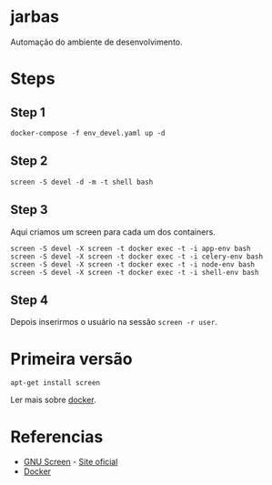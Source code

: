 # jarbas
Automação do ambiente de desenvolvimento.
# Steps
## Step 1
```
docker-compose -f env_devel.yaml up -d
```
## Step 2
```
screen -S devel -d -m -t shell bash
```
## Step 3
Aqui criamos um screen para cada um dos containers.
``` 
screen -S devel -X screen -t docker exec -t -i app-env bash
screen -S devel -X screen -t docker exec -t -i celery-env bash
screen -S devel -X screen -t docker exec -t -i node-env bash
screen -S devel -X screen -t docker exec -t -i shell-env bash
```
## Step 4
Depois inserirmos o usuário na sessão ``` screen -r user ```.
# Primeira versão
```
apt-get install screen
```
Ler mais sobre [docker](https://docs.docker.com/compose/gettingstarted/).
# Referencias
- [GNU Screen](https://en.wikipedia.org/wiki/GNU_Screen) - [Site oficial](https://www.gnu.org/software/screen/)
- [Docker](https://www.docker.com/what-docker)
